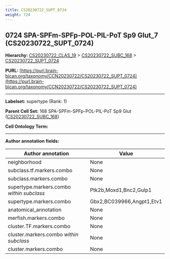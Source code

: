 ```yaml
---
title: CS20230722_SUPT_0724
weight: 724
---
```

## 0724 SPA-SPFm-SPFp-POL-PIL-PoT Sp9 Glut_7 (CS20230722_SUPT_0724)
<b>Hierarchy: </b>
[CS20230722_CLAS_19](../CS20230722_CLAS_19) >
[CS20230722_SUBC_168](../CS20230722_SUBC_168) >
[CS20230722_SUPT_0724](../CS20230722_SUPT_0724)

**PURL:** [https://purl.brain-bican.org/taxonomy/CCN20230722/CS20230722_SUPT_0724](https://purl.brain-bican.org/taxonomy/CCN20230722/CS20230722_SUPT_0724)

---


**Labelset:** supertype (Rank: 1)

**Parent Cell Set:** 168 SPA-SPFm-SPFp-POL-PIL-PoT Sp9 Glut ([CS20230722_SUBC_168](../CS20230722_SUBC_168))



**Cell Ontology Term:** 

[MARKER GENES.]: #


---

[TRANSFERRED ANNOTATIONS.]: #


[AUTHOR ANNOTATION FIELDS.]: #


**Author annotation fields:**

| Author annotation | Value |
|-------------------|-------|
|neighborhood|None|
|subclass.tf.markers.combo|None|
|subclass.markers.combo|None|
|supertype.markers.combo _within subclass_|Ptk2b,Moxd1,Bnc2,Gulp1|
|supertype.markers.combo|Gbx2,BC039966,Angpt1,Etv1|
|anatomical_annotation|None|
|merfish.markers.combo|None|
|cluster.TF.markers.combo|None|
|cluster.markers.combo _within subclass_|None|
|cluster.markers.combo|None|
